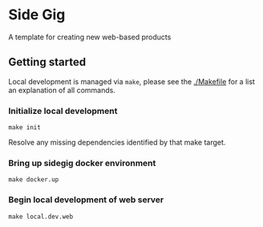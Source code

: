 # Side Gig

A template for creating new web-based products


## Getting started

Local development is managed via `make`, please see the [./Makefile](makefile) for a list an explanation of all commands.


### Initialize local development

```shell
make init
```

Resolve any missing dependencies identified by that make target.


### Bring up sidegig docker environment

```
make docker.up
```


### Begin local development of web server

```
make local.dev.web
```

